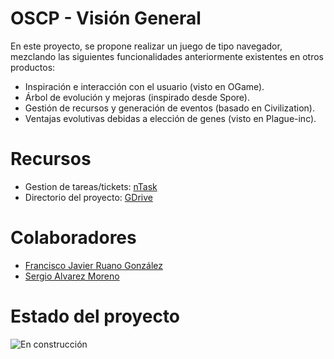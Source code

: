 # OSCP - Visión General
En este proyecto, se propone realizar un juego de tipo navegador, mezclando las siguientes funcionalidades anteriormente existentes en otros productos:
- Inspiración e interacción con el usuario (visto en OGame).
- Árbol de evolución y mejoras (inspirado desde Spore).
- Gestión de recursos y generación de eventos (basado en Civilization).
- Ventajas evolutivas debidas a elección de genes (visto en Plague-inc).

# Recursos
- Gestion de tareas/tickets: [nTask](https://app.ntaskmanager.com/teams/oscp)
- Directorio del proyecto: [GDrive](https://drive.google.com/drive/folders/1-s1zLUjrhw4FrZnAm4gPr-EKTkK95cPR?usp=sharing)

# Colaboradores
- [Francisco Javier Ruano González](https://github.com/Frgpaterna)
- [Sergio Alvarez Moreno](https://github.com/alvarez-moreno-sergio)



# Estado del proyecto
![En construcción](https://cdn5.f-cdn.com/contestentries/1041907/15132540/59354f402a324_thumb900.jpg)
